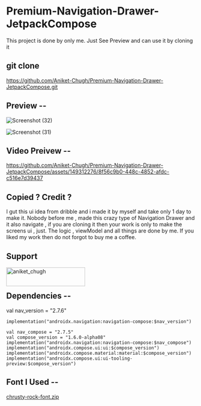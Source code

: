 # Premium-Navigation-Drawer-JetpackCompose
This project is done  by only me. Just See Preview and can use it by cloning it 


## git clone 

https://github.com/Aniket-Chugh/Premium-Navigation-Drawer-JetpackCompose.git


## Preview --
![Screenshot (32)](https://github.com/Aniket-Chugh/Premium-Navigation-Drawer-JetpackCompose/assets/149312276/dcea7d08-8193-479c-ab64-8ff544684c5b)

![Screenshot (31)](https://github.com/Aniket-Chugh/Premium-Navigation-Drawer-JetpackCompose/assets/149312276/3581da07-7bed-4b07-8d55-8ef1723e8699)

## Video Preivew --



https://github.com/Aniket-Chugh/Premium-Navigation-Drawer-JetpackCompose/assets/149312276/8f56c9b0-448c-4852-afdc-c516e7d39437



## Copied ? Credit ?

I gut this ui idea from dribble and i made it by myself and take only 1 day to make it. Nobody before me , made this crazy type of Navigation Drawer and it also navigate , if you are cloning it then your work is only to make the screens ui , just. The logic , viewModel and all things are done by me. If you liked my work then do not forgot to buy me a coffee.

## Support 

<p><a href="https://www.buymeacoffee.com/aniket_chugh"> <img align="left" src="https://cdn.buymeacoffee.com/buttons/v2/default-yellow.png" height="50" width="210" alt="aniket_chugh" /></a></p><br><br>

## Dependencies -- 

 val nav_version = "2.7.6"

    implementation("androidx.navigation:navigation-compose:$nav_version")

    val nav_compose = "2.7.5"
    val compose_version = "1.6.0-alpha08"
    implementation("androidx.navigation:navigation-compose:$nav_compose")
    implementation("androidx.compose.ui:ui:$compose_version")
    implementation("androidx.compose.material:material:$compose_version")
    implementation("androidx.compose.ui:ui-tooling-preview:$compose_version")


## Font I Used -- 

[chrusty-rock-font.zip](https://github.com/Aniket-Chugh/Premium-Navigation-Drawer-JetpackCompose/files/14085160/chrusty-rock-font.zip)







    
